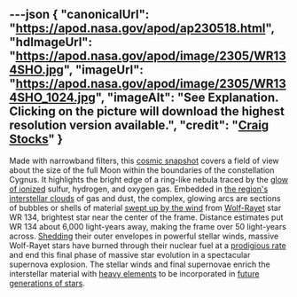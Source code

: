 ---json
{
  "canonicalUrl": "https://apod.nasa.gov/apod/ap230518.html",
  "hdImageUrl": "https://apod.nasa.gov/apod/image/2305/WR134SHO.jpg",
  "imageUrl": "https://apod.nasa.gov/apod/image/2305/WR134SHO_1024.jpg",
  "imageAlt": "See Explanation. Clicking on the picture will download the highest resolution version available.",
  "credit": "[Craig Stocks](https://www.facebook.com/craigstocksphotography/)"
}
---

Made with narrowband filters, this [cosmic snapshot](https://www.facebook.com/photo/?fbid=10223414230199977&set=a.3219810570180) covers a field of view about the size of the full Moon within the boundaries of the constellation Cygnus. It highlights the bright edge of a ring-like nebula traced by the [glow of ionized](https://www.cloudynights.com/topic/585450-ok-ill-ask-it-what-are-definitions-of-sho-and-hoo/) sulfur, hydrogen, and oxygen gas. Embedded in [the region's interstellar clouds](https://apod.nasa.gov/apod/ap220609.html) of gas and dust, the complex, glowing arcs are sections of bubbles or shells of material [swept up by the wind](https://apod.nasa.gov/apod/ap090915.html) from [Wolf-Rayet](https://apod.nasa.gov/apod/ap230318.html) star WR 134, brightest star near the center of the frame. Distance estimates put WR 134 about 6,000 light-years away, making the frame over 50 light-years across. [Shedding](http://adsabs.harvard.edu/abs/1995A&A...304..491E) their outer envelopes in powerful stellar winds, massive Wolf-Rayet stars have burned through their nuclear fuel at a [prodigious rate](http://chandra.harvard.edu/photo/2003/ngc6888/) and end this final phase of massive star evolution in a spectacular supernova explosion. The stellar winds and final supernovae enrich the interstellar material with [heavy elements](https://apod.nasa.gov/apod/ap011026.html) to be incorporated in [future generations of stars](https://apod.nasa.gov/apod/ap120517.html).

